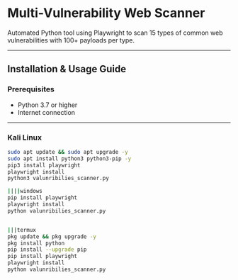 # Multi-Vulnerability Web Scanner

Automated Python tool using Playwright to scan 15 types of common web vulnerabilities with 100+ payloads per type.

---

## Installation & Usage Guide

### Prerequisites
- Python 3.7 or higher  
- Internet connection  

---

### Kali Linux

```bash
sudo apt update && sudo apt upgrade -y
sudo apt install python3 python3-pip -y
pip3 install playwright
playwright install
python3 valunribilies_scanner.py

||||windows
pip install playwright
playwright install
python valunribilies_scanner.py


|||termux
pkg update && pkg upgrade -y
pkg install python
pip install --upgrade pip
pip install playwright
playwright install
python valunribilies_scanner.py

